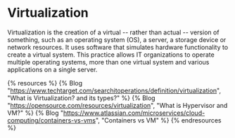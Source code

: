 # Virtualization

Virtualization is the creation of a virtual -- rather than actual -- version of something, such as an operating system (OS), a server, a storage device or network resources. It uses software that simulates hardware functionality to create a virtual system. This practice allows IT organizations to operate multiple operating systems, more than one virtual system and various applications on a single server.


{% resources %}
  {% Blog "https://www.techtarget.com/searchitoperations/definition/virtualization", "What is Virtualization? and its types?" %}
  {% Blog "https://opensource.com/resources/virtualization", "What is Hypervisor and VM?" %}
  {% Blog "https://www.atlassian.com/microservices/cloud-computing/containers-vs-vms", "Containers vs VM" %}
{% endresources %}